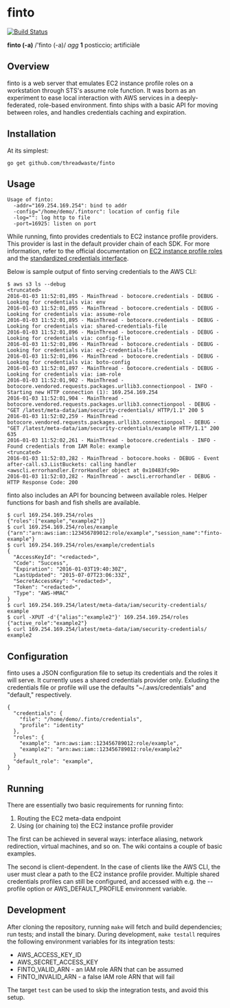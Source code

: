 # finto

[![Build Status](https://travis-ci.org/threadwaste/finto.svg?branch=master)](https://travis-ci.org/threadwaste/finto)

**finto (-a)** /'finto (-a)/ *agg* **1** posticcio; artificiàle

## Overview

finto is a web server that emulates EC2 instance profile roles on a workstation
through STS's assume role function. It was born as an experiment to ease local
interaction with AWS services in a deeply-federated, role-based environment.
finto ships with a basic API for moving between roles, and handles credentials
caching and expiration.

## Installation

At its simplest:

    go get github.com/threadwaste/finto

## Usage

    Usage of finto:
      -addr="169.254.169.254": bind to addr
      -config="/home/demo/.fintorc": location of config file
      -log="": log http to file
      -port=16925: listen on port

While running, finto provides credentials to EC2 instance profile providers.
This provider is last in the default provider chain of each SDK. For more
information, refer to the official documentation on [EC2 instance profile
roles](http://docs.aws.amazon.com/AWSEC2/latest/UserGuide/iam-roles-for-amazon-ec2.html) and the [standardized credentials interface](https://blogs.aws.amazon.com/security/post/Tx3D6U6WSFGOK2H/A-New-and-Standardized-Way-to-Manage-Credentials-in-the-AWS-SDKs).

Below is sample output of finto serving credentials to the AWS CLI:

    $ aws s3 ls --debug
    <truncated>
    2016-01-03 11:52:01,895 - MainThread - botocore.credentials - DEBUG - Looking for credentials via: env
    2016-01-03 11:52:01,895 - MainThread - botocore.credentials - DEBUG - Looking for credentials via: assume-role
    2016-01-03 11:52:01,895 - MainThread - botocore.credentials - DEBUG - Looking for credentials via: shared-credentials-file
    2016-01-03 11:52:01,896 - MainThread - botocore.credentials - DEBUG - Looking for credentials via: config-file
    2016-01-03 11:52:01,896 - MainThread - botocore.credentials - DEBUG - Looking for credentials via: ec2-credentials-file
    2016-01-03 11:52:01,896 - MainThread - botocore.credentials - DEBUG - Looking for credentials via: boto-config
    2016-01-03 11:52:01,897 - MainThread - botocore.credentials - DEBUG - Looking for credentials via: iam-role
    2016-01-03 11:52:01,902 - MainThread - botocore.vendored.requests.packages.urllib3.connectionpool - INFO - Starting new HTTP connection (1): 169.254.169.254
    2016-01-03 11:52:01,904 - MainThread - botocore.vendored.requests.packages.urllib3.connectionpool - DEBUG - "GET /latest/meta-data/iam/security-credentials/ HTTP/1.1" 200 5
    2016-01-03 11:52:02,259 - MainThread - botocore.vendored.requests.packages.urllib3.connectionpool - DEBUG - "GET /latest/meta-data/iam/security-credentials/example HTTP/1.1" 200 635
    2016-01-03 11:52:02,261 - MainThread - botocore.credentials - INFO - Found credentials from IAM Role: example
    <truncated>
    2016-01-03 11:52:03,282 - MainThread - botocore.hooks - DEBUG - Event after-call.s3.ListBuckets: calling handler <awscli.errorhandler.ErrorHandler object at 0x10483fc90>
    2016-01-03 11:52:03,282 - MainThread - awscli.errorhandler - DEBUG - HTTP Response Code: 200

finto also includes an API for bouncing between available roles. Helper
functions for bash and fish shells are available.

    $ curl 169.254.169.254/roles
    {"roles":["example","example2"]}
    $ curl 169.254.169.254/roles/example
    {"arn":"arn:aws:iam::123456789012:role/example","session_name":"finto-example"}
    $ curl 169.254.169.254/roles/example/credentials
    {
      "AccessKeyId": "<redacted>",
      "Code": "Success",
      "Expiration": "2016-01-03T19:40:30Z",
      "LastUpdated": "2015-07-07T23:06:33Z",
      "SecretAccessKey": "<redacted>",
      "Token": "<redacted>",
      "Type": "AWS-HMAC"
    }
    $ curl 169.254.169.254/latest/meta-data/iam/security-credentials/
    example
    $ curl -XPUT -d'{"alias":"example2"}' 169.254.169.254/roles
    {"active_role":"example2"}
    $ curl 169.254.169.254/latest/meta-data/iam/security-credentials/
    example2

## Configuration

finto uses a JSON configuration file to setup its credentials and the roles it
will serve. It currently uses a shared credentials provider only. Exluding the
credentials file or profile will use the defaults "~/.aws/credentials" and
"default," respectively.

    {
      "credentials": {
        "file": "/home/demo/.finto/credentials",
        "profile": "identity"
      },
      "roles": {
        "example": "arn:aws:iam::123456789012:role/example",
        "example2": "arn:aws:iam::123456789012:role/example2"
      }
      "default_role": "example",
    }

## Running

There are essentially two basic requirements for running finto:

  1. Routing the EC2 meta-data endpoint
  2. Using (or chaining to) the EC2 instance profile provider

The first can be achieved in several ways: interface aliasing, network
redirection, virtual machines, and so on. The wiki contains a couple of basic
examples.

The second is client-dependent. In the case of clients like the AWS CLI, the
user must clear a path to the EC2 instance profile provider. Multiple shared
credentials profiles can still be configured, and accessed with e.g. the
--profile option or AWS_DEFAULT_PROFILE environment variable.

## Development

After cloning the repository, running `make` will fetch and build
dependencies; run tests; and install the binary. During development, `make
testall` requires the following environment variables for its integration tests:

+ AWS_ACCESS_KEY_ID
+ AWS_SECRET_ACCESS_KEY
+ FINTO_VALID_ARN - an IAM role ARN that can be assumed
+ FINTO_INVALID_ARN - a false IAM role ARN that will fail

The target `test` can be used to skip the integration tests, and avoid this
setup.
